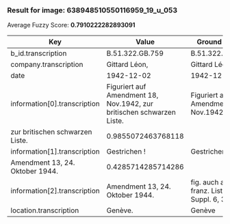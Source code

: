 ### Result for image: 638948510550116959_19_u_053
Average Fuzzy Score: **0.7910222282893091**
<small>

| Key | Value | Ground Truth | Score |
| --- | --- | --- | --- |
| b_id.transcription | B.51.322.GB.759 | B.51.322.GB.759 | 1.0 |
| company.transcription | Gittard Léon, | Gittard Léon | 0.96 |
| date | 1942-12-02 | 1942-12-02 | 1.0 |
| information[0].transcription | Figuriert auf Amendment 18, Nov.1942, zur britischen schwarzen Liste. | Figuriert auf Amendment 18, Nov.1942,
zur britischen schwarzen Liste. | 0.9855072463768118 |
| information[1].transcription | Gestrichen ! | Gestrichen !
Amendment 13, 24. Oktober 1944. | 0.4285714285714286 |
| information[2].transcription | Amendment 13, 24. Oktober 1944. | fig. auch auf franz. Liste Suppl. 6, 31.8.45 | 0.24 |
| location.transcription | Genève. | Genève | 0.923076923076923 |

</small>
